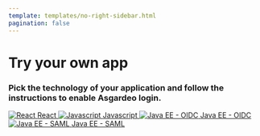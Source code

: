 ```yaml
---
template: templates/no-right-sidebar.html
pagination: false
---
```


<div class="center-all">
  <h1>Try your own app</h1>
  <h3>Pick the technology of your application and follow the instructions to enable Asgardeo login.</h3>

  <div class="cards-container">
    <a href="../../get-started/try-your-own-app/react/" class="card square">
      <img src="../../assets/img/logo/react-logo.svg" alt="React" />
      <span>React</span>
    </a>
    <a href="../../get-started/try-your-own-app/javascript/" class="card square">
      <img src="../../assets/img/logo/javascript-logo.svg" alt="Javascript" />
      <span>Javascript</span>
    </a>
    <a href="../../get-started/try-your-own-app/java-ee-oidc/" class="card square">
      <img src="../../assets/img/logo/oidc-logo.svg" alt="Java EE - OIDC" />
      <span>Java EE - OIDC</span>
    </a>
    <a href="../../get-started/try-your-own-app/java-ee-saml/" class="card square">
      <img src="../../assets/img/logo/saml-logo.svg" alt="Java EE - SAML" />
      <span>Java EE - SAML</span>
    </a>
  </div>
</div>

